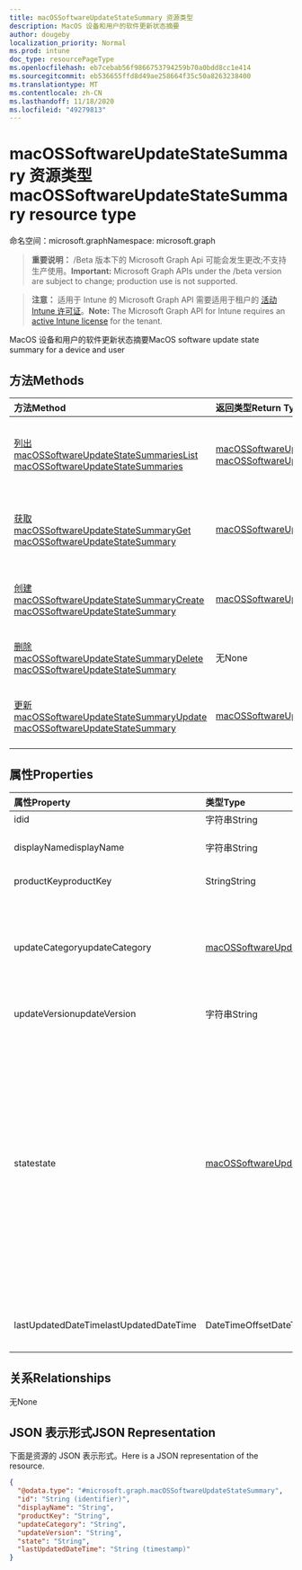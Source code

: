 ```yaml
---
title: macOSSoftwareUpdateStateSummary 资源类型
description: MacOS 设备和用户的软件更新状态摘要
author: dougeby
localization_priority: Normal
ms.prod: intune
doc_type: resourcePageType
ms.openlocfilehash: eb7cebab56f9866753794259b70a0bdd8cc1e414
ms.sourcegitcommit: eb536655ffd8d49ae258664f35c50a8263238400
ms.translationtype: MT
ms.contentlocale: zh-CN
ms.lasthandoff: 11/18/2020
ms.locfileid: "49279813"
---
```

# <a name="macossoftwareupdatestatesummary-resource-type"></a><span data-ttu-id="d9e40-103">macOSSoftwareUpdateStateSummary 资源类型</span><span class="sxs-lookup"><span data-stu-id="d9e40-103">macOSSoftwareUpdateStateSummary resource type</span></span>

<span data-ttu-id="d9e40-104">命名空间：microsoft.graph</span><span class="sxs-lookup"><span data-stu-id="d9e40-104">Namespace: microsoft.graph</span></span>

> <span data-ttu-id="d9e40-105">**重要说明：** /Beta 版本下的 Microsoft Graph Api 可能会发生更改;不支持生产使用。</span><span class="sxs-lookup"><span data-stu-id="d9e40-105">**Important:** Microsoft Graph APIs under the /beta version are subject to change; production use is not supported.</span></span>

> <span data-ttu-id="d9e40-106">**注意：** 适用于 Intune 的 Microsoft Graph API 需要适用于租户的 [活动 Intune 许可证](https://go.microsoft.com/fwlink/?linkid=839381)。</span><span class="sxs-lookup"><span data-stu-id="d9e40-106">**Note:** The Microsoft Graph API for Intune requires an [active Intune license](https://go.microsoft.com/fwlink/?linkid=839381) for the tenant.</span></span>

<span data-ttu-id="d9e40-107">MacOS 设备和用户的软件更新状态摘要</span><span class="sxs-lookup"><span data-stu-id="d9e40-107">MacOS software update state summary for a device and user</span></span>

## <a name="methods"></a><span data-ttu-id="d9e40-108">方法</span><span class="sxs-lookup"><span data-stu-id="d9e40-108">Methods</span></span>
|<span data-ttu-id="d9e40-109">方法</span><span class="sxs-lookup"><span data-stu-id="d9e40-109">Method</span></span>|<span data-ttu-id="d9e40-110">返回类型</span><span class="sxs-lookup"><span data-stu-id="d9e40-110">Return Type</span></span>|<span data-ttu-id="d9e40-111">说明</span><span class="sxs-lookup"><span data-stu-id="d9e40-111">Description</span></span>|
|:---|:---|:---|
|[<span data-ttu-id="d9e40-112">列出 macOSSoftwareUpdateStateSummaries</span><span class="sxs-lookup"><span data-stu-id="d9e40-112">List macOSSoftwareUpdateStateSummaries</span></span>](../api/intune-deviceconfig-macossoftwareupdatestatesummary-list.md)|<span data-ttu-id="d9e40-113">[macOSSoftwareUpdateStateSummary](../resources/intune-deviceconfig-macossoftwareupdatestatesummary.md) 集合</span><span class="sxs-lookup"><span data-stu-id="d9e40-113">[macOSSoftwareUpdateStateSummary](../resources/intune-deviceconfig-macossoftwareupdatestatesummary.md) collection</span></span>|<span data-ttu-id="d9e40-114">列出 [macOSSoftwareUpdateStateSummary](../resources/intune-deviceconfig-macossoftwareupdatestatesummary.md) 对象的属性和关系。</span><span class="sxs-lookup"><span data-stu-id="d9e40-114">List properties and relationships of the [macOSSoftwareUpdateStateSummary](../resources/intune-deviceconfig-macossoftwareupdatestatesummary.md) objects.</span></span>|
|[<span data-ttu-id="d9e40-115">获取 macOSSoftwareUpdateStateSummary</span><span class="sxs-lookup"><span data-stu-id="d9e40-115">Get macOSSoftwareUpdateStateSummary</span></span>](../api/intune-deviceconfig-macossoftwareupdatestatesummary-get.md)|[<span data-ttu-id="d9e40-116">macOSSoftwareUpdateStateSummary</span><span class="sxs-lookup"><span data-stu-id="d9e40-116">macOSSoftwareUpdateStateSummary</span></span>](../resources/intune-deviceconfig-macossoftwareupdatestatesummary.md)|<span data-ttu-id="d9e40-117">读取 [macOSSoftwareUpdateStateSummary](../resources/intune-deviceconfig-macossoftwareupdatestatesummary.md) 对象的属性和关系。</span><span class="sxs-lookup"><span data-stu-id="d9e40-117">Read properties and relationships of the [macOSSoftwareUpdateStateSummary](../resources/intune-deviceconfig-macossoftwareupdatestatesummary.md) object.</span></span>|
|[<span data-ttu-id="d9e40-118">创建 macOSSoftwareUpdateStateSummary</span><span class="sxs-lookup"><span data-stu-id="d9e40-118">Create macOSSoftwareUpdateStateSummary</span></span>](../api/intune-deviceconfig-macossoftwareupdatestatesummary-create.md)|[<span data-ttu-id="d9e40-119">macOSSoftwareUpdateStateSummary</span><span class="sxs-lookup"><span data-stu-id="d9e40-119">macOSSoftwareUpdateStateSummary</span></span>](../resources/intune-deviceconfig-macossoftwareupdatestatesummary.md)|<span data-ttu-id="d9e40-120">创建新的 [macOSSoftwareUpdateStateSummary](../resources/intune-deviceconfig-macossoftwareupdatestatesummary.md) 对象。</span><span class="sxs-lookup"><span data-stu-id="d9e40-120">Create a new [macOSSoftwareUpdateStateSummary](../resources/intune-deviceconfig-macossoftwareupdatestatesummary.md) object.</span></span>|
|[<span data-ttu-id="d9e40-121">删除 macOSSoftwareUpdateStateSummary</span><span class="sxs-lookup"><span data-stu-id="d9e40-121">Delete macOSSoftwareUpdateStateSummary</span></span>](../api/intune-deviceconfig-macossoftwareupdatestatesummary-delete.md)|<span data-ttu-id="d9e40-122">无</span><span class="sxs-lookup"><span data-stu-id="d9e40-122">None</span></span>|<span data-ttu-id="d9e40-123">删除 [macOSSoftwareUpdateStateSummary](../resources/intune-deviceconfig-macossoftwareupdatestatesummary.md)。</span><span class="sxs-lookup"><span data-stu-id="d9e40-123">Deletes a [macOSSoftwareUpdateStateSummary](../resources/intune-deviceconfig-macossoftwareupdatestatesummary.md).</span></span>|
|[<span data-ttu-id="d9e40-124">更新 macOSSoftwareUpdateStateSummary</span><span class="sxs-lookup"><span data-stu-id="d9e40-124">Update macOSSoftwareUpdateStateSummary</span></span>](../api/intune-deviceconfig-macossoftwareupdatestatesummary-update.md)|[<span data-ttu-id="d9e40-125">macOSSoftwareUpdateStateSummary</span><span class="sxs-lookup"><span data-stu-id="d9e40-125">macOSSoftwareUpdateStateSummary</span></span>](../resources/intune-deviceconfig-macossoftwareupdatestatesummary.md)|<span data-ttu-id="d9e40-126">更新 [macOSSoftwareUpdateStateSummary](../resources/intune-deviceconfig-macossoftwareupdatestatesummary.md) 对象的属性。</span><span class="sxs-lookup"><span data-stu-id="d9e40-126">Update the properties of a [macOSSoftwareUpdateStateSummary](../resources/intune-deviceconfig-macossoftwareupdatestatesummary.md) object.</span></span>|

## <a name="properties"></a><span data-ttu-id="d9e40-127">属性</span><span class="sxs-lookup"><span data-stu-id="d9e40-127">Properties</span></span>
|<span data-ttu-id="d9e40-128">属性</span><span class="sxs-lookup"><span data-stu-id="d9e40-128">Property</span></span>|<span data-ttu-id="d9e40-129">类型</span><span class="sxs-lookup"><span data-stu-id="d9e40-129">Type</span></span>|<span data-ttu-id="d9e40-130">说明</span><span class="sxs-lookup"><span data-stu-id="d9e40-130">Description</span></span>|
|:---|:---|:---|
|<span data-ttu-id="d9e40-131">id</span><span class="sxs-lookup"><span data-stu-id="d9e40-131">id</span></span>|<span data-ttu-id="d9e40-132">字符串</span><span class="sxs-lookup"><span data-stu-id="d9e40-132">String</span></span>|<span data-ttu-id="d9e40-133">实体的键。</span><span class="sxs-lookup"><span data-stu-id="d9e40-133">Key of the entity.</span></span>|
|<span data-ttu-id="d9e40-134">displayName</span><span class="sxs-lookup"><span data-stu-id="d9e40-134">displayName</span></span>|<span data-ttu-id="d9e40-135">字符串</span><span class="sxs-lookup"><span data-stu-id="d9e40-135">String</span></span>|<span data-ttu-id="d9e40-136">人工可读名称的软件更新</span><span class="sxs-lookup"><span data-stu-id="d9e40-136">Human readable name of the software update</span></span>|
|<span data-ttu-id="d9e40-137">productKey</span><span class="sxs-lookup"><span data-stu-id="d9e40-137">productKey</span></span>|<span data-ttu-id="d9e40-138">String</span><span class="sxs-lookup"><span data-stu-id="d9e40-138">String</span></span>|<span data-ttu-id="d9e40-139">软件更新的产品密钥。</span><span class="sxs-lookup"><span data-stu-id="d9e40-139">Product key of the software update.</span></span>|
|<span data-ttu-id="d9e40-140">updateCategory</span><span class="sxs-lookup"><span data-stu-id="d9e40-140">updateCategory</span></span>|[<span data-ttu-id="d9e40-141">macOSSoftwareUpdateCategory</span><span class="sxs-lookup"><span data-stu-id="d9e40-141">macOSSoftwareUpdateCategory</span></span>](../resources/intune-deviceconfig-macossoftwareupdatecategory.md)|<span data-ttu-id="d9e40-142">软件更新类别。</span><span class="sxs-lookup"><span data-stu-id="d9e40-142">Software update category.</span></span> <span data-ttu-id="d9e40-143">可取值为：`critical`、`configurationDataFile`、`firmware`、`other`。</span><span class="sxs-lookup"><span data-stu-id="d9e40-143">Possible values are: `critical`, `configurationDataFile`, `firmware`, `other`.</span></span>|
|<span data-ttu-id="d9e40-144">updateVersion</span><span class="sxs-lookup"><span data-stu-id="d9e40-144">updateVersion</span></span>|<span data-ttu-id="d9e40-145">字符串</span><span class="sxs-lookup"><span data-stu-id="d9e40-145">String</span></span>|<span data-ttu-id="d9e40-146">软件更新的版本</span><span class="sxs-lookup"><span data-stu-id="d9e40-146">Version of the software update</span></span>|
|<span data-ttu-id="d9e40-147">state</span><span class="sxs-lookup"><span data-stu-id="d9e40-147">state</span></span>|[<span data-ttu-id="d9e40-148">macOSSoftwareUpdateState</span><span class="sxs-lookup"><span data-stu-id="d9e40-148">macOSSoftwareUpdateState</span></span>](../resources/intune-deviceconfig-macossoftwareupdatestate.md)|<span data-ttu-id="d9e40-149">软件更新的状态。</span><span class="sxs-lookup"><span data-stu-id="d9e40-149">State of the software update.</span></span> <span data-ttu-id="d9e40-150">可能的值为：、、、、、、、、、、、、、、 `success` `downloading` `downloaded` `installing` `idle` `available` `scheduled` `downloadFailed` `downloadInsufficientSpace` `downloadInsufficientPower` `downloadInsufficientNetwork` `installInsufficientSpace` `installInsufficientPower` `installFailed` `commandFailed` 。</span><span class="sxs-lookup"><span data-stu-id="d9e40-150">Possible values are: `success`, `downloading`, `downloaded`, `installing`, `idle`, `available`, `scheduled`, `downloadFailed`, `downloadInsufficientSpace`, `downloadInsufficientPower`, `downloadInsufficientNetwork`, `installInsufficientSpace`, `installInsufficientPower`, `installFailed`, `commandFailed`.</span></span>|
|<span data-ttu-id="d9e40-151">lastUpdatedDateTime</span><span class="sxs-lookup"><span data-stu-id="d9e40-151">lastUpdatedDateTime</span></span>|<span data-ttu-id="d9e40-152">DateTimeOffset</span><span class="sxs-lookup"><span data-stu-id="d9e40-152">DateTimeOffset</span></span>|<span data-ttu-id="d9e40-153">最后一次更新此设备和产品密钥的报告的日期。</span><span class="sxs-lookup"><span data-stu-id="d9e40-153">Last date time the report for this device and product key was updated.</span></span>|

## <a name="relationships"></a><span data-ttu-id="d9e40-154">关系</span><span class="sxs-lookup"><span data-stu-id="d9e40-154">Relationships</span></span>
<span data-ttu-id="d9e40-155">无</span><span class="sxs-lookup"><span data-stu-id="d9e40-155">None</span></span>

## <a name="json-representation"></a><span data-ttu-id="d9e40-156">JSON 表示形式</span><span class="sxs-lookup"><span data-stu-id="d9e40-156">JSON Representation</span></span>
<span data-ttu-id="d9e40-157">下面是资源的 JSON 表示形式。</span><span class="sxs-lookup"><span data-stu-id="d9e40-157">Here is a JSON representation of the resource.</span></span>
<!-- {
  "blockType": "resource",
  "keyProperty": "id",
  "@odata.type": "microsoft.graph.macOSSoftwareUpdateStateSummary"
}
-->
``` json
{
  "@odata.type": "#microsoft.graph.macOSSoftwareUpdateStateSummary",
  "id": "String (identifier)",
  "displayName": "String",
  "productKey": "String",
  "updateCategory": "String",
  "updateVersion": "String",
  "state": "String",
  "lastUpdatedDateTime": "String (timestamp)"
}
```




